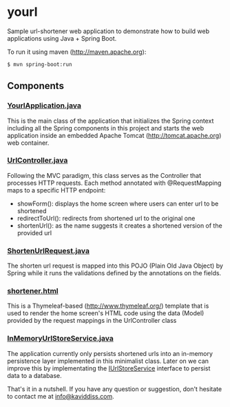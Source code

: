# yourl
Sample url-shortener web application to demonstrate how to build web applications using Java + Spring Boot.

To run it using maven (http://maven.apache.org):
```sh
$ mvn spring-boot:run
```

## Components

### [YourlApplication.java](https://github.com/davidkiss/yourl/blob/master/src/main/java/com/yourl/YourlApplication.java)
This is the main class of the application that initializes the Spring context including all the Spring components in this project and starts the web application inside an embedded Apache Tomcat (http://tomcat.apache.org) web container.

### [UrlController.java](https://github.com/davidkiss/yourl/blob/master/src/main/java/com/yourl/controller/UrlController.java)
Following the MVC paradigm, this class serves as the Controller that processes HTTP requests. Each method annotated with @RequestMapping maps to a specific HTTP endpoint:
- showForm(): displays the home screen where users can enter url to be shortened
- redirectToUrl(): redirects from shortened url to the original one
- shortenUrl(): as the name suggests it creates a shortened version of the provided url

### [ShortenUrlRequest.java](https://github.com/davidkiss/yourl/blob/master/src/main/java/com/yourl/controller/dto/ShortenUrlRequest.java)
The shorten url request is mapped into this POJO (Plain Old Java Object) by Spring while it runs the validations defined by the annotations on the fields.

### [shortener.html](https://github.com/davidkiss/yourl/blob/master/src/main/resources/templates/shortener.html)
This is a Thymeleaf-based (http://www.thymeleaf.org/) template that is used to render the home screen's HTML code using the data (Model) provided by the request mappings in the UrlController class

### [InMemoryUrlStoreService.java](https://github.com/davidkiss/yourl/blob/master/src/main/java/com/yourl/service/InMemoryUrlStoreService.java)
The application currently only persists shortened urls into an in-memory persistence layer implemented in this minimalist class. Later on we can improve this by implementating the [IUrlStoreService](https://github.com/davidkiss/yourl/blob/master/src/main/java/com/yourl/service/IUrlStoreService.java) interface to persist data to a database.

That's it in a nutshell. If you have any question or suggestion, don't hesitate to contact me at info@kaviddiss.com.


